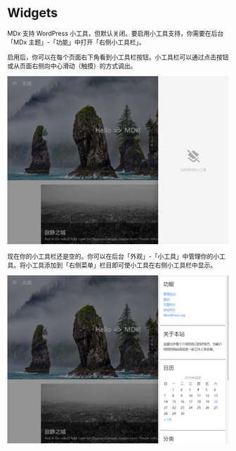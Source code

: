 # Widgets

MDx 支持 WordPress 小工具，但默认关闭。要启用小工具支持，你需要在后台「MDx 主题」-「功能」中打开「右侧小工具栏」。

启用后，你可以在每个页面右下角看到小工具栏按钮。小工具栏可以通过点击按钮或从页面右侧向中心滑动（触摸）的方式调出。

![Empty tool area](../img/empty-tool.jpg)

现在你的小工具栏还是空的。你可以在后台「外观」-「小工具」中管理你的小工具。将小工具添加到「右侧菜单」栏目即可使小工具在右侧小工具栏中显示。

![Tools set](../img/tools.jpg)
